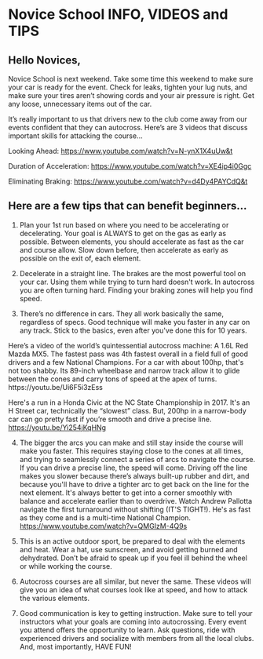 <h1>Novice School INFO, VIDEOS and TIPS</h1>

<h2>Hello Novices,</h2>

Novice School is next weekend. Take some time this weekend to make sure your car is ready for the event. Check for leaks, tighten your lug nuts, and make sure your tires aren’t showing cords and your air pressure is right. Get any loose, unnecessary items out of the car.

It’s really important to us that drivers new to the club come away from our events confident that they can autocross. Here’s are 3 videos that discuss important skills for attacking the course…

Looking Ahead:
https://www.youtube.com/watch?v=N-ynX1X4uUw&t

Duration of Acceleration: 
https://www.youtube.com/watch?v=XE4ip4i0Ggc

Eliminating Braking:
https://www.youtube.com/watch?v=d4Dy4PAYCdQ&t

<h2>Here are a few tips that can benefit beginners...</h2>

1.	Plan your 1st run based on where you need to be accelerating or decelerating. Your goal is ALWAYS to get on the gas as early as possible. Between elements, you should accelerate as fast as the car and course allow. Slow down before, then accelerate as early as possible on the exit of, each element. 

2.	Decelerate in a straight line. The brakes are the most powerful tool on your car. Using them while trying to turn hard doesn't work. In autocross you are often turning hard. Finding your braking zones will help you find speed.

3.	There’s no difference in cars. They all work basically the same, regardless of specs. Good technique will make you faster in any car on any track. Stick to the basics, even after you've done this for 10 years.

<p>Here’s a video of the world’s quintessential autocross machine: A 1.6L Red Mazda MX5. The fastest pass was 4th fastest overall in a field full of good drivers and a few National Champions. For a car with about 100hp, that's not too shabby. Its 89-inch wheelbase and narrow track allow it to glide between the cones and carry tons of speed at the apex of turns.
https://youtu.be/Ui6F5i3zEss</p>

Here's a run in a Honda Civic at the NC State Championship in 2017. It's an H Street car, technically the “slowest” class. But, 200hp in a narrow-body car can go pretty fast if you’re smooth and drive a precise line.
https://youtu.be/Yi254jKqHNg

4.	The bigger the arcs you can make and still stay inside the course will make you faster. This requires staying close to the cones at all times, and trying to seamlessly connect a series of arcs to navigate the course. If you can drive a precise line, the speed will come. Driving off the line makes you slower because there’s always built-up rubber and dirt, and because you'll have to drive a tighter arc to get back on the line for the next element. It's always better to get into a corner smoothly with balance and accelerate earlier than to overdrive. Watch Andrew Pallotta navigate the first turnaround without shifting (IT'S TIGHT!).  He's as fast as they come and is a multi-time National Champion.
https://www.youtube.com/watch?v=QMGIzM-4Q9s

5.	This is an active outdoor sport, be prepared to deal with the elements and heat. Wear a hat, use sunscreen, and avoid getting burned and dehydrated. Don’t be afraid to speak up if you feel ill behind the wheel or while working the course. 

6.	Autocross courses are all similar, but never the same. These videos will give you an idea of what courses look like at speed, and how to attack the various elements. 

7.	Good communication is key to getting instruction. Make sure to tell your instructors what your goals are coming into autocrossing. Every event you attend offers the opportunity to learn. Ask questions, ride with experienced drivers and socialize with members from all the local clubs. And, most importantly, HAVE FUN! 
